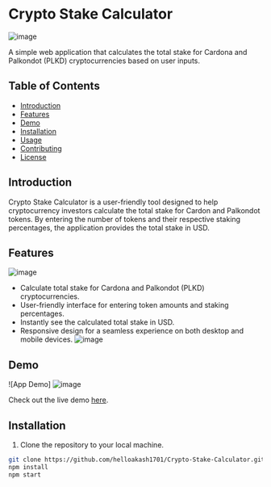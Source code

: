 # Crypto Stake Calculator

![image](https://github.com/helloakash1701/Crypto-Stake-Calculator/assets/80618499/c487c935-2906-433e-9b44-1e062ccca587)

A simple web application that calculates the total stake for Cardona and Palkondot (PLKD) cryptocurrencies based on user inputs.

## Table of Contents

- [Introduction](#introduction)
- [Features](#features)
- [Demo](#demo)
- [Installation](#installation)
- [Usage](#usage)
- [Contributing](#contributing)
- [License](#license)

## Introduction

Crypto Stake Calculator is a user-friendly tool designed to help cryptocurrency investors calculate the total stake for Cardon and Palkondot tokens. By entering the number of tokens and their respective staking percentages, the application provides the total stake in USD.

## Features
![image](https://github.com/helloakash1701/Crypto-Stake-Calculator/assets/80618499/f3e4c456-a6a7-42eb-bdc0-5e66d2b82541)

- Calculate total stake for Cardona and Palkondot (PLKD) cryptocurrencies.
- User-friendly interface for entering token amounts and staking percentages.
- Instantly see the calculated total stake in USD.
- Responsive design for a seamless experience on both desktop and mobile devices.
![image](https://github.com/helloakash1701/Luganodes_task2/assets/80618499/d3d8e343-791e-413f-b6b8-e60ee4b20c1a)

## Demo

![App Demo]
![image](https://github.com/helloakash1701/Crypto-Stake-Calculator/assets/80618499/39289e1f-69f9-4789-be75-b5531273dd5b)


Check out the live demo [here](https://drive.google.com/file/d/1BRA8Uu3zHwqKXa0kH4kuJUAJ-kEaUq9t/view?usp=sharing).

## Installation

1. Clone the repository to your local machine.

```bash
git clone https://github.com/helloakash1701/Crypto-Stake-Calculator.git
npm install
npm start
```
